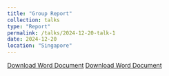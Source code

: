 ```yaml
---
title: "Group Report"
collection: talks
type: "Report"
permalink: /talks/2024-12-20-talk-1
date: 2024-12-20
location: "Singapore"
---
```

[Download Word Document](/path/to/your/document.docx)
[Download Word Document](/path/to/your/document.docx)
